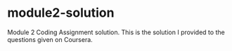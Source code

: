 # module2-solution
Module 2 Coding Assignment solution. This is the solution I provided to the questions given on Coursera.


